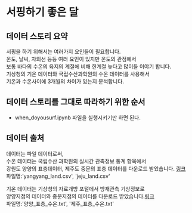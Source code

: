 # 서핑하기 좋은 달

## 데이터 스토리 요약
서핑을 하기 위해서는 여러가지 요인들이 필요합니다.<br>
온도, 날씨, 자외선 등등 여러 요인이 있지만 온도의 관점에서 <br>
보통 바다의 수온의 육지의 계절에 비해 한계절 늦다고 많이들 이야기 합니다. <br>
기상청의 기온 데이터와 국립수산과학원의 수온 데이터를 사용해서<br>
기온과 수온사이에 3개월의 차이가 있는지 분석합니다.


## 데이터 스토리를 그대로 따라하기 위한 순서

- when_doyousurf.ipynb 파일을 실행시키기만 하면 된다.


## 데이터 출처

데이터는 파일 데이터로써, <br>
수온 데이터는 국립수산 과학원의 실시간 관측정보 통계 항목에서<br>
강원도 양양의 표층데이터, 제주도 중문의 표층 데이터를 다운로드 받았습니다. [링크](http://www.nifs.go.kr/risa/risaInfo.risa)<br>
파일명:'yangyang_land.csv', 'jeju_land.csv' <p>
기온 데이터는 기상청의 자료개방 포털에서 방재관측 기상정보로<br>
양양지점의 데이터와 중문지점의 데이터를 다운로드 받았습니다.[링크](https://data.kma.go.kr/data/grnd/selectAwsRltmList.do?pgmNo=56)<br>
파일명:'양양_표층_수온.txt', '제주_표층_수온.txt'<br>